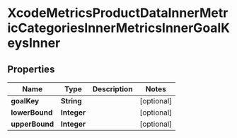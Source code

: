 

# XcodeMetricsProductDataInnerMetricCategoriesInnerMetricsInnerGoalKeysInner


## Properties

| Name | Type | Description | Notes |
|------------ | ------------- | ------------- | -------------|
|**goalKey** | **String** |  |  [optional] |
|**lowerBound** | **Integer** |  |  [optional] |
|**upperBound** | **Integer** |  |  [optional] |



